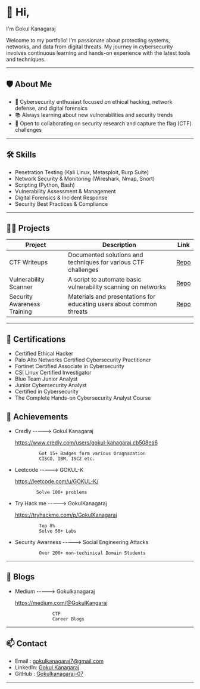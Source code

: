 # 👋 Hi, 
    
I'm Gokul Kanagaraj

  Welcome to my portfolio! I’m passionate about protecting systems, networks, and data from digital threats. My journey in cybersecurity involves continuous learning and hands-on experience with the latest tools and techniques.

---

## 🛡️ About Me

- 🔐 Cybersecurity enthusiast focused on ethical hacking, network defense, and digital forensics
- 📚 Always learning about new vulnerabilities and security trends
- 🤝 Open to collaborating on security research and capture the flag (CTF) challenges

---

## 🛠️ Skills

- Penetration Testing (Kali Linux, Metasploit, Burp Suite)
- Network Security & Monitoring (Wireshark, Nmap, Snort)
- Scripting (Python, Bash)
- Vulnerability Assessment & Management
- Digital Forensics & Incident Response
- Security Best Practices & Compliance

---

## 🧑‍💻 Projects

| Project | Description | Link |
|---------|-------------|------|
| CTF Writeups | Documented solutions and techniques for various CTF challenges | [Repo](#) |
| Vulnerability Scanner | A script to automate basic vulnerability scanning on networks | [Repo](#) |
| Security Awareness Training | Materials and presentations for educating users about common threats | [Repo](#) |

---

## 📃 Certifications

- Certified Ethical Hacker
- Palo Alto Networks Certified Cybersecurity Practitioner
- Fortinet Certified Associate in Cybersecurity
- CSI Linux Certified Investigator
- Blue Team Junior Analyst
- Junior Cybersecurity Analyst
- Certified in Cybersecurity
- The Complete Hands-on Cybersecurity Analyst Course


## 🏅 Achievements


- Credly       -----> Gokul Kanagaraj



  https://www.credly.com/users/gokul-kanagaraj.cb508ea6

               Got 15+ Badges form various Oragnazation
               CISCO, IBM, ISC2 etc.

 - Leetcode    -----> GOKUL-K


   https://leetcode.com/u/GOKUL-K/
   
               Solve 100+ problems


- Try Hack me  -----> GokulKanagaraj

  https://tryhackme.com/p/GokulKanagaraj
  
               Top 8%
               Solve 50+ Labs
- Security Awarness -----> Social Engineering Attacks

               Over 200+ non-techinical Domain Students
---
## 📝 Blogs

- Medium     -----> Gokulkanagaraj

  https://medium.com/@GokulKangaraj

                    CTF
                    Career Blogs
 

---

## 📫 Contact

- Email   : gokulkanagaraj7@gmail.com
- LinkedIn: [Gokul Kanagaraj](https://www.linkedin.com/in/gokul-kanagaraj07/)
- GitHub  : [Gokulkanagaraj-07](https://github.com/Gokulkanagaraj-07)

---


